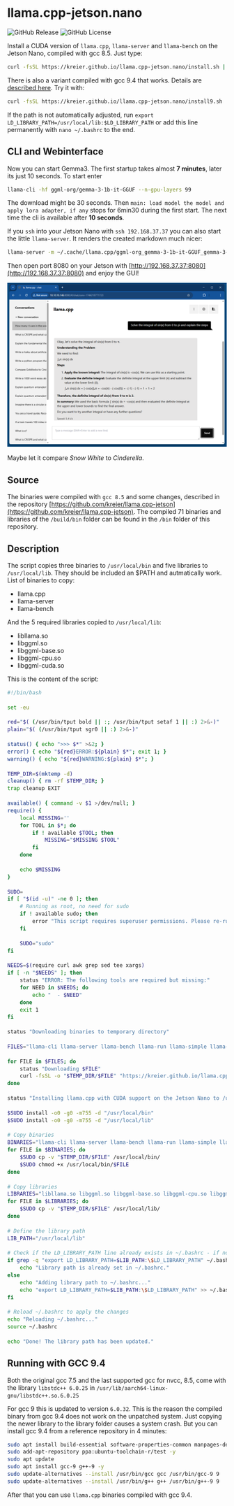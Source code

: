 # llama.cpp-jetson.nano

![GitHub Release](https://img.shields.io/github/v/release/kreier/llama.cpp-jetson.nano)
![GitHub License](https://img.shields.io/github/license/kreier/llama.cpp-jetson.nano)

Install a CUDA version of `llama.cpp`, `llama-server` and `llama-bench` on the Jetson Nano, compiled with gcc 8.5. Just type:

``` sh
curl -fsSL https://kreier.github.io/llama.cpp-jetson.nano/install.sh | bash
```

There is also a variant compiled with gcc 9.4 that works. Details are [described here](#running-with-gcc-94). Try it with:

``` sh
curl -fsSL https://kreier.github.io/llama.cpp-jetson.nano/install9.sh | bash
```

If the path is not automatically adjusted, run `export LD_LIBRARY_PATH=/usr/local/lib:$LD_LIBRARY_PATH` or add this line permanently with `nano ~/.bashrc` to the end.

## CLI and Webinterface

Now you can start Gemma3. The first startup takes almost **7 minutes**, later its just 10 seconds. To start enter

``` sh
llama-cli -hf ggml-org/gemma-3-1b-it-GGUF --n-gpu-layers 99
```

The download might be 30 seconds. Then `main: load model the model and apply lora adapter, if any` stops for 6min30 during the first start. The next time the cli is available after **10 seconds**.

If you `ssh` into your Jetson Nano with `ssh 192.168.37.37` you can also start the little `llama-server`. It renders the created markdown much nicer:

``` sh
llama-server -m ~/.cache/llama.cpp/ggml-org_gemma-3-1b-it-GGUF_gemma-3-1b-it-Q4_K_M.gguf --host 0.0.0.0 --n-gpu-layers 99
```

Then open port 8080 on your Jetson with [http://192.168.37.37:8080](http://192.168.37.37:8080) and enjoy the GUI!

![llama-server](docs/llama-server5050.png)

Maybe let it compare *Snow White* to *Cinderella*.

## Source

The binaries were compiled with `gcc 8.5` and some changes, described in the repository [https://github.com/kreier/llama.cpp-jetson](https://github.com/kreier/llama.cpp-jetson). The compiled 71 binaries and libraries of the `/build/bin` folder can be found in the `/bin` folder of this repository. 

## Description

The script copies three binaries to `/usr/local/bin` and five libraries to `/usr/local/lib`. They should be included an $PATH and autmatically work. List of binaries to copy:

- llama.cpp
- llama-server
- llama-bench

And the 5 required libraries copied to `/usr/local/lib`:

- libllama.so
- libggml.so
- libggml-base.so
- libggml-cpu.so
- libggml-cuda.so

This is the content of the script:

``` bash
#!/bin/bash

set -eu

red="$( (/usr/bin/tput bold || :; /usr/bin/tput setaf 1 || :) 2>&-)"
plain="$( (/usr/bin/tput sgr0 || :) 2>&-)"

status() { echo ">>> $*" >&2; }
error() { echo "${red}ERROR:${plain} $*"; exit 1; }
warning() { echo "${red}WARNING:${plain} $*"; }

TEMP_DIR=$(mktemp -d)
cleanup() { rm -rf $TEMP_DIR; }
trap cleanup EXIT

available() { command -v $1 >/dev/null; }
require() {
    local MISSING=''
    for TOOL in $*; do
        if ! available $TOOL; then
            MISSING="$MISSING $TOOL"
        fi
    done

    echo $MISSING
}

SUDO=
if [ "$(id -u)" -ne 0 ]; then
    # Running as root, no need for sudo
    if ! available sudo; then
        error "This script requires superuser permissions. Please re-run as root."
    fi

    SUDO="sudo"
fi

NEEDS=$(require curl awk grep sed tee xargs)
if [ -n "$NEEDS" ]; then
    status "ERROR: The following tools are required but missing:"
    for NEED in $NEEDS; do
        echo "  - $NEED"
    done
    exit 1
fi

status "Downloading binaries to temporary directory"

FILES="llama-cli llama-server llama-bench llama-run llama-simple llama-simple-chat libllama.so libggml.so libggml-base.so libggml-cpu.so libggml-cuda.so"

for FILE in $FILES; do
    status "Downloading $FILE"
    curl -fsSL -o "$TEMP_DIR/$FILE" "https://kreier.github.io/llama.cpp-jetson.nano/bin/$FILE"
done

status "Installing llama.cpp with CUDA support on the Jetson Nano to /usr/local/bin"

$SUDO install -o0 -g0 -m755 -d "/usr/local/bin"
$SUDO install -o0 -g0 -m755 -d "/usr/local/lib"

# Copy binaries
BINARIES="llama-cli llama-server llama-bench llama-run llama-simple llama-simple-chat"
for FILE in $BINARIES; do
    $SUDO cp -v "$TEMP_DIR/$FILE" /usr/local/bin/
    $SUDO chmod +x /usr/local/bin/$FILE
done

# Copy libraries
LIBRARIES="libllama.so libggml.so libggml-base.so libggml-cpu.so libggml-cuda.so"
for FILE in $LIBRARIES; do
    $SUDO cp -v "$TEMP_DIR/$FILE" /usr/local/lib/
done

# Define the library path
LIB_PATH="/usr/local/lib"

# Check if the LD_LIBRARY_PATH line already exists in ~/.bashrc - if not, append it to ~/.bashrc
if grep -q "export LD_LIBRARY_PATH=$LIB_PATH:\$LD_LIBRARY_PATH" ~/.bashrc; then
    echo "Library path is already set in ~/.bashrc."
else
    echo "Adding library path to ~/.bashrc..."
    echo "export LD_LIBRARY_PATH=$LIB_PATH:\$LD_LIBRARY_PATH" >> ~/.bashrc
fi

# Reload ~/.bashrc to apply the changes
echo "Reloading ~/.bashrc..."
source ~/.bashrc

echo "Done! The library path has been updated."
```

## Running with GCC 9.4

Both the original gcc 7.5 and the last supported gcc for nvcc, 8.5, come with the library `libstdc++ 6.0.25` in `/usr/lib/aarch64-linux-gnu/libstdc++.so.6.0.25` 

For gcc 9 this is updated to version `6.0.32`. This is the reason the compiled binary from gcc 9.4 does not work on the unpatched system. Just copying the newer library to the library folder causes a system crash. But you can install gcc 9.4 from a reference repository in 4 minutes:

``` sh
sudo apt install build-essential software-properties-common manpages-dev -y
sudo add-apt-repository ppa:ubuntu-toolchain-r/test -y
sudo apt update
sudo apt install gcc-9 g++-9 -y
sudo update-alternatives --install /usr/bin/gcc gcc /usr/bin/gcc-9 9
sudo update-alternatives --install /usr/bin/g++ g++ /usr/bin/g++-9 9
```

After that you can use `llama.cpp` binaries compiled with gcc 9.4.
